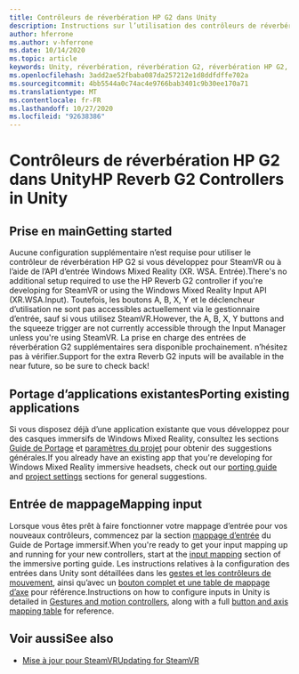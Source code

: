 ```yaml
---
title: Contrôleurs de réverbération HP G2 dans Unity
description: Instructions sur l’utilisation des contrôleurs de réverbération HP G2 dans SteamVR et Windows Mixed Reality.
author: hferrone
ms.author: v-hferrone
ms.date: 10/14/2020
ms.topic: article
keywords: Unity, réverbération, réverbération G2, réverbération HP G2, réalité mixte, développement, contrôleurs de mouvement, entrée d’utilisateur, fonctionnalités, nouveau projet, émulateur, documentation, guides, fonctionnalités, hologrammes, développement de jeux
ms.openlocfilehash: 3add2ae52fbaba087da257212e1d8ddfdffe702a
ms.sourcegitcommit: 4bb5544a0c74ac4e9766bab3401c9b30ee170a71
ms.translationtype: MT
ms.contentlocale: fr-FR
ms.lasthandoff: 10/27/2020
ms.locfileid: "92638386"
---
```

# <a name="hp-reverb-g2-controllers-in-unity"></a><span data-ttu-id="8f8ad-104">Contrôleurs de réverbération HP G2 dans Unity</span><span class="sxs-lookup"><span data-stu-id="8f8ad-104">HP Reverb G2 Controllers in Unity</span></span>

## <a name="getting-started"></a><span data-ttu-id="8f8ad-105">Prise en main</span><span class="sxs-lookup"><span data-stu-id="8f8ad-105">Getting started</span></span>

<span data-ttu-id="8f8ad-106">Aucune configuration supplémentaire n’est requise pour utiliser le contrôleur de réverbération HP G2 si vous développez pour SteamVR ou à l’aide de l’API d’entrée Windows Mixed Reality (XR. WSA. Entrée).</span><span class="sxs-lookup"><span data-stu-id="8f8ad-106">There's no additional setup required to use the HP Reverb G2 controller if you're developing for SteamVR or using the Windows Mixed Reality Input API (XR.WSA.Input).</span></span> <span data-ttu-id="8f8ad-107">Toutefois, les boutons A, B, X, Y et le déclencheur d’utilisation ne sont pas accessibles actuellement via le gestionnaire d’entrée, sauf si vous utilisez SteamVR.</span><span class="sxs-lookup"><span data-stu-id="8f8ad-107">However, the A, B, X, Y buttons and the squeeze trigger are not currently accessible through the Input Manager unless you're using SteamVR.</span></span> <span data-ttu-id="8f8ad-108">La prise en charge des entrées de réverbération G2 supplémentaires sera disponible prochainement. n’hésitez pas à vérifier.</span><span class="sxs-lookup"><span data-stu-id="8f8ad-108">Support for the extra Reverb G2 inputs will be available in the near future, so be sure to check back!</span></span>

## <a name="porting-existing-applications"></a><span data-ttu-id="8f8ad-109">Portage d’applications existantes</span><span class="sxs-lookup"><span data-stu-id="8f8ad-109">Porting existing applications</span></span>

<span data-ttu-id="8f8ad-110">Si vous disposez déjà d’une application existante que vous développez pour des casques immersifs de Windows Mixed Reality, consultez les sections [Guide de Portage](../porting-apps/porting-guides.md) et [paramètres du projet](https://docs.microsoft.com/windows/mixed-reality/develop/porting-apps/porting-guides?tabs=project#unity-porting-guidance) pour obtenir des suggestions générales.</span><span class="sxs-lookup"><span data-stu-id="8f8ad-110">If you already have an existing app that you're developing for Windows Mixed Reality immersive headsets, check out our [porting guide](../porting-apps/porting-guides.md) and [project settings](https://docs.microsoft.com/windows/mixed-reality/develop/porting-apps/porting-guides?tabs=project#unity-porting-guidance) sections for general suggestions.</span></span>

## <a name="mapping-input"></a><span data-ttu-id="8f8ad-111">Entrée de mappage</span><span class="sxs-lookup"><span data-stu-id="8f8ad-111">Mapping input</span></span>

<span data-ttu-id="8f8ad-112">Lorsque vous êtes prêt à faire fonctionner votre mappage d’entrée pour vos nouveaux contrôleurs, commencez par la section [mappage d’entrée](https://docs.microsoft.com/windows/mixed-reality/develop/porting-apps/porting-guides?tabs=input#unity-porting-guidance) du Guide de Portage immersif.</span><span class="sxs-lookup"><span data-stu-id="8f8ad-112">When you're ready to get your input mapping up and running for your new controllers, start at the [input mapping](https://docs.microsoft.com/windows/mixed-reality/develop/porting-apps/porting-guides?tabs=input#unity-porting-guidance) section of the immersive porting guide.</span></span> <span data-ttu-id="8f8ad-113">Les instructions relatives à la configuration des entrées dans Unity sont détaillées dans les [gestes et les contrôleurs de mouvement](gestures-and-motion-controllers-in-unity.md), ainsi qu’avec un [bouton complet et une table de mappage d’axe](gestures-and-motion-controllers-in-unity.md#using-hp-reverb-g2-controllers) pour référence.</span><span class="sxs-lookup"><span data-stu-id="8f8ad-113">Instructions on how to configure inputs in Unity is detailed in [Gestures and motion controllers](gestures-and-motion-controllers-in-unity.md), along with a full [button and axis mapping table](gestures-and-motion-controllers-in-unity.md#using-hp-reverb-g2-controllers) for reference.</span></span>

## <a name="see-also"></a><span data-ttu-id="8f8ad-114">Voir aussi</span><span class="sxs-lookup"><span data-stu-id="8f8ad-114">See also</span></span>
* [<span data-ttu-id="8f8ad-115">Mise à jour pour SteamVR</span><span class="sxs-lookup"><span data-stu-id="8f8ad-115">Updating for SteamVR</span></span>](../porting-apps/updating-your-steamvr-application-for-windows-mixed-reality.md)